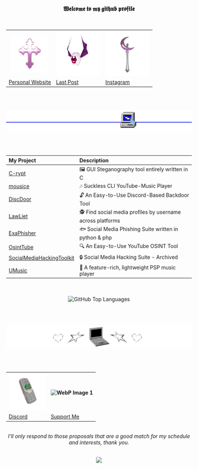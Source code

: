 <div align="center">

<h3>𝖂𝖊𝖑𝖈𝖔𝖒𝖊 𝖙𝖔 𝖒𝖞 𝖌𝖎𝖙𝖍𝖚𝖇 𝖕𝖗𝖔𝖋𝖎𝖑𝖊</h3>

<br>

<table align="center">
  <tr>
    <th><img src="images/spinning_cross.gif" alt="Animated GIF" width="100" height="100" /></th>
    <th><img src="images/eyebat.gif" alt="WebP Image 1" width="120" height="120" /></th>
    <th><img src="images/spinningsh.gif" alt="WebP Image 1" width="120" height="120" /></th>
  </tr>
  <tr>
    <td><a href="">Personal Website</a></td>
    <td><a href="">Last Post</a></td>
    <td><a href="">Instagram</a></td>
  </tr>
</table>

<br> <br>

<img src="images/br.webp">

<br> <br>

| My Project                                                                 | Description                                        |
|:---------------------------------------------------------------------------|:---------------------------------------------------|
| [C-rypt](https://github.com/rdWei/C-rypt)                                  | 🖼️ GUI Steganography tool entirely written in C    |
| [mousice](https://github.com/rdWei/mousice)                                | 🎶 Suckless CLI YouTube-Music Player               |
| [DiscDoor](https://github.com/rdWei/DiscDoor)                              | 🔓 An Easy-to-Use Discord-Based Backdoor Tool      |
| [LawLiet](https://github.com/rdWei/Lawliet)                                | 🕵️ Find social media profiles by username across platforms |
| [ExaPhisher](https://github.com/rdWei/exaPhisher)                          | 🐟 Social Media Phishing Suite written in python & php |
| [OsintTube](https://github.com/rdWei/OsintTube)                            | 🔍 An Easy-to-Use YouTube OSINT Tool              |
| [SocialMediaHackingToolkit](https://github.com/rdWei/SocialMediaHackingToolkit) | 🔒 Social Media Hacking Suite - Archived          |
| [UMusic](https://github.com/rdWei/UMusic)                                  | 🎵 A feature-rich, lightweight PSP music player   |
 
<br>
<br>

<div align="center" style="display: flex; align-items: center; justify-content: center;">
  <img src="https://denvercoder1-github-readme-stats.vercel.app/api/?username=rdwei&show_icons=true&include_all_commits=true&count_private=true&theme=react&hide_border=true&bg_color=000000&title_color=FFC0CB&icon_color=FFC0CB&hide_title=true&hide=contribs" alt="GitHub Top Languages">
</div>

<br> <br>

<img src="images/heart.gif">


<br><br>


<table align="center">
  <tr>
    <th><img src="images/nokia.gif" alt="Animated GIF" width="100" height="100" /></th>
    <th><img src="images/money.gif" alt="WebP Image 1" width="120" height="120" /></th>
  </tr>
  <tr>
    <td><a href="https://discord.gg/3r6mkjv6AP">Discord</a></td>
    <td><a href="">Support Me</a></td>
  </tr>
</table>

<br>

<div align="center">
  <i>I'll only respond to those proposals that are a good match for my schedule and interests, thank you.</i>
</div>

<br>

<p align="center"><a href="https://github.com/rdWei">
<img src="https://komarev.com/ghpvc/?username=rdWei&style=flat&color=313131&label=views">
</a></p>
